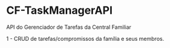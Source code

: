 # CF-TaskManagerAPI
API do Gerenciador de Tarefas da Central Familiar

1 - CRUD de tarefas/compromissos da família e seus membros.
